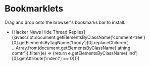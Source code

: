 # Bookmarklets

Drag and drop onto the browser's bookmarks bar to install.

- [Hacker News Hide Thread Replies](javascript:document.getElementsByClassName('comment-tree')[0].getElementsByTagName('tbody')[0].replaceChildren( ...Array.from(document.getElementsByClassName('athing comtr')).filter((e) => {return e.getElementsByClassName('ind')[0].getAttribute('indent') == 0})))